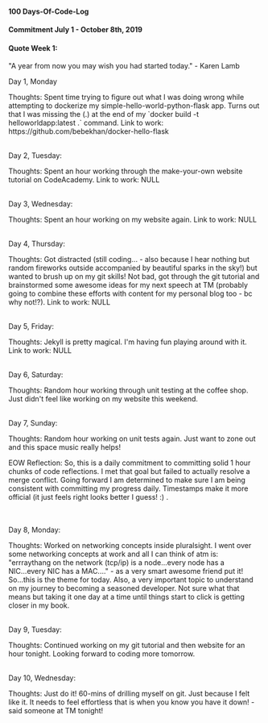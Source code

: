#### 100 Days-Of-Code-Log
#### Commitment July 1 - October 8th, 2019

#### Quote Week 1:
"A year from now you may wish you had started today." - Karen Lamb

Day 1, Monday
<p>Thoughts: Spent time trying to figure out what I was doing wrong while attempting to dockerize my simple-hello-world-python-flask app. Turns out that I was missing the (.) at the end of my `docker build -t helloworldapp:latest .` command.
Link to work: https://github.com/bebekhan/docker-hello-flask</p>
<br>
Day 2, Tuesday:
<p>Thoughts: Spent an hour working through the make-your-own website tutorial on CodeAcademy.
Link to work: NULL</p>
<br>
Day 3, Wednesday:
<p>Thoughts: Spent an hour working on my website again.
Link to work: NULL</p>
<br>
Day 4, Thursday: 
<p>Thoughts: Got distracted (still coding... - also because I hear nothing but random fireworks outside accompanied by beautiful sparks in the sky!) but wanted to brush up on my git skills! Not bad, got through the git tutorial and brainstormed some awesome ideas for my next speech at TM (probably going to combine these efforts with content for my personal blog too - bc why not!?).
Link to work: NULL</p>
<br>
Day 5, Friday: 
<p>Thoughts: Jekyll is pretty magical. I'm having fun playing around with it. 
Link to work: NULL</p>
<br>
Day 6, Saturday:
<p>Thoughts: Random hour working through unit testing at the coffee shop. Just didn't feel like working on my website this weekend.</p>
<br>
Day 7, Sunday: 
<p>Thoughts: Random hour working on unit tests again. Just want to zone out and this space music really helps! 
<br>
<p>EOW Reflection: So, this is a daily commitment to committing solid 1 hour chunks of code reflections. I met that goal but failed to actually resolve a merge conflict. Going forward I am determined to make sure I am being consistent with committing my progress daily. Timestamps make it more official (it just feels right looks better I guess! :) .</p>
<br>
<br>
Day 8, Monday: 
<p>Thoughts: Worked on networking concepts inside pluralsight. I went over some networking concepts at work and all I can think of atm is: "errraythang on the network (tcp/ip) is a node...every node has a NIC...every NIC has a MAC...." - as a very smart awesome friend put it! So...this is the theme for today. Also, a very important topic to understand on my journey to becoming a seasoned developer.  Not sure what that means but taking it one day at a time until things start to click is getting closer in my book.</p>
<br>
Day 9, Tuesday: 
<p>Thoughts: Continued working on my git tutorial and then website for an hour tonight. Looking forward to coding more tomorrow.</p>
<br>
Day 10, Wednesday:
<p>Thoughts: Just do it! 60-mins of drilling myself on git. Just because I felt like it. It needs to feel effortless that is when you know you have it down! - said someone at TM tonight!
	


